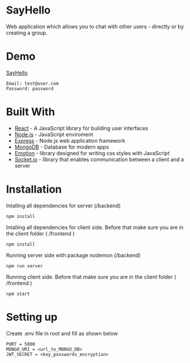 # SayHello
Web application which allows you to chat with other users - directly or by
creating a group.

# Demo
[SayHello](https://say-hello-coo0.onrender.com/)
```
Email: test@user.com
Password: password
```


# Built With
* [React](https://reactjs.org/) - A JavaScript library for building user interfaces
* [Node.js](nodejs.org) - JavaScript enviroment
* [Express](https://expressjs.com/) - Node.js web application framework
* [MongoDB](https://www.mongodb.com/) - Database for modern apps
* [Emotion](https://emotion.sh/docs/introduction) - library designed for writing css styles with JavaScript
* [Socket.io](https://emotion.sh/docs/introduction) - library that enables communication between a client and a server

# Installation
Intalling all dependencies for server (/backend)

```
npm install
```

Intalling all dependencies for client side. Before that make sure you are in the client folder ( /frontend )

```
npm install
```

Running server side with package nodemon (/backend)

```
npm run server 
```

Running client side. Before that make sure you are in the client folder ( /frontend )

```
npm start 
```

# Setting up

Create .env file in root and fill as shown below

```
PORT = 5000
MONGO_URI = <url_to_MONGO_DB>
JWT_SECRET = <key_passwords_encryption>
```
